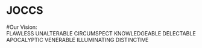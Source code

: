 # JOCCS

#Our Vision:     
    FLAWLESS
    UNALTERABLE
    CIRCUMSPECT
    KNOWLEDGEABLE
    DELECTABLE
    APOCALYPTIC
    VENERABLE
    ILLUMINATING
    DISTINCTIVE
